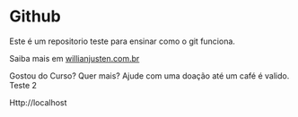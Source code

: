 # Github

Este é um repositorio teste para ensinar como o git funciona.

Saiba mais em [willianjusten.com.br](http://willianjusten.com.br) 

Gostou do Curso? Quer mais? Ajude com uma doação até um café é valido.
Teste 2



Http://localhost
